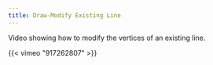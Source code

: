 ```yaml
---
title: Draw-Modify Existing Line
---
```


Video showing how to modify the vertices of an existing line.

{{< vimeo "917262807" >}}
